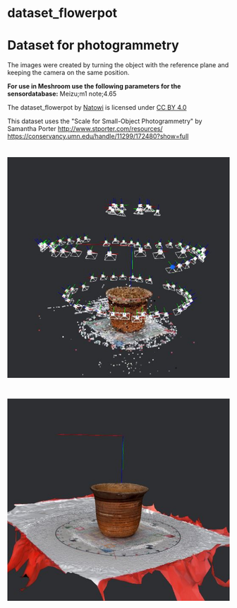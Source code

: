 # dataset_flowerpot

# Dataset for photogrammetry

The images were created by turning the object with the reference plane and keeping the camera on the same position.

**For use in Meshroom use the following parameters for the sensordatabase:** Meizu;m1 note;4.65

The dataset_flowerpot by [Natowi](github.com/natowi) is licensed under [CC BY 4.0](https://creativecommons.org/licenses/by/4.0/)

This dataset uses the "Scale for Small-Object Photogrammetry" by Samantha Porter
http://www.stporter.com/resources/
https://conservancy.umn.edu/handle/11299/172480?show=full

#

# ![flowerpot](/meshroom_results/cameraspointcloud.JPG)
# ![flowerpot](/meshroom_results/mesh.JPG)


#
